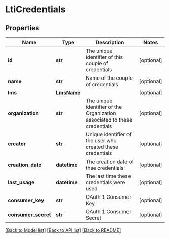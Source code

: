 # LtiCredentials

## Properties
Name | Type | Description | Notes
------------ | ------------- | ------------- | -------------
**id** | **str** | The unique identifier of this couple of credentials | [optional] 
**name** | **str** | Name of the couple of credentials | [optional] 
**lms** | [**LmsName**](LmsName.md) |  | [optional] 
**organization** | **str** | The unique identifier of the Organization associated to these credentials | [optional] 
**creator** | **str** | Unique identifier of the user who created these credentials | [optional] 
**creation_date** | **datetime** | The creation date of thse credentials | [optional] 
**last_usage** | **datetime** | The last time these credentials were used | [optional] 
**consumer_key** | **str** | OAuth 1 Consumer Key | [optional] 
**consumer_secret** | **str** | OAuth 1 Consumer Secret | [optional] 

[[Back to Model list]](../README.md#documentation-for-models) [[Back to API list]](../README.md#documentation-for-api-endpoints) [[Back to README]](../README.md)


